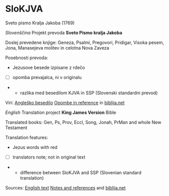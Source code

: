 # SloKJVA
Sveto pismo Kralja Jakoba (1769)

*Slovenščina*
Projekt prevoda **Sveto Pismo kralja Jakoba** 

Doslej prevedene knjige: Geneza, Psalmi, Pregovori, Pridigar, Visoka pesem, Jona, Manasejeva molitev in celotna Nova Zaveza

Posebnosti prevoda: 

 - Jezusove besede izpisane z rdečo
 - [ ] opomba prevajalca, ni v originalu
 - * razlika med besedilom KJVA in SSP (Slovenski standardni prevod)
 
Viri: [Angleško besedilo](http://www.crosswire.org/~dmsmith/kjv2006/) [Opombe in reference](www.kingjamesbibleonline.org/Psalms–Chapter–1_Original–1611–KJV/) in [biblija.net](http://www.biblija.net/biblija.cgi?m=&id13=1&id7=1&pos=0&set=6&l=sl)


*English*
Translation project **King James Version** Bible

Translated books: Gen, Ps, Prov, Eccl, Song, Jonah, PrMan and whole New Testament

Translation features:

 - Jezus words with red
 - [ ] translators note; not in original text
 - * difference between SloKJVA and SSP (Slovenian standard translation)
 
Sources: [English text](http://www.crosswire.org/~dmsmith/kjv2006/) [Notes and references](www.kingjamesbibleonline.org/Psalms–Chapter–1_Original–1611–KJV/) and [biblija.net](http://www.biblija.net/biblija.cgi?m=&id13=1&id7=1&pos=0&set=6&l=sl)
